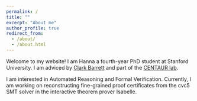 ```yaml
---
permalink: /
title: ""
excerpt: "About me"
author_profile: true
redirect_from: 
  - /about/
  - /about.html
---
```


Welcome to my website! I am Hanna a fourth-year PhD student at Stanford University. I am adviced by [Clark Barrett](https://theory.stanford.edu/~barrett/) and part of the [CENTAUR lab](https://centaur.stanford.edu/).

I am interested in Automated Reasoning and Formal Verification. Currently, I am working on reconstructing fine-grained proof certificates from the cvc5 SMT solver in the interactive theorem prover Isabelle.
